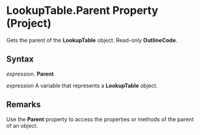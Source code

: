 
# LookupTable.Parent Property (Project)

Gets the parent of the  **LookupTable** object. Read-only **OutlineCode**.


## Syntax

 _expression_. **Parent**

 _expression_ A variable that represents a **LookupTable** object.


## Remarks

Use the  **Parent** property to access the properties or methods of the parent of an object.

